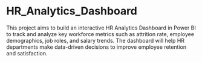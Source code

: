 # HR_Analytics_Dashboard
This project aims to build an interactive HR Analytics Dashboard in Power BI to track and analyze key workforce metrics such as attrition rate, employee demographics, job roles, and salary trends. The dashboard will help HR departments make data-driven decisions to improve employee retention and satisfaction.
